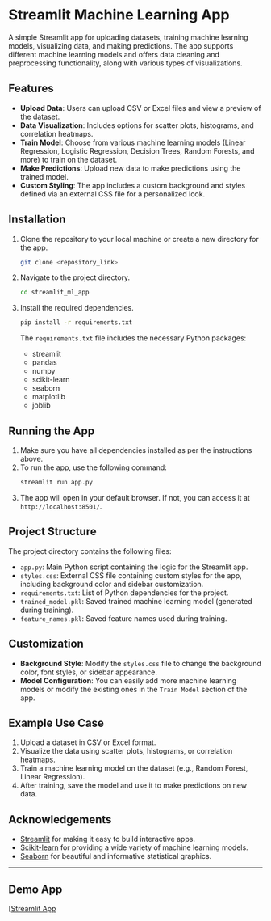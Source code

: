

# Streamlit Machine Learning App

A simple Streamlit app for uploading datasets, training machine learning models, visualizing data, and making predictions. The app supports different machine learning models and offers data cleaning and preprocessing functionality, along with various types of visualizations.

## Features

- **Upload Data**: Users can upload CSV or Excel files and view a preview of the dataset.
- **Data Visualization**: Includes options for scatter plots, histograms, and correlation heatmaps.
- **Train Model**: Choose from various machine learning models (Linear Regression, Logistic Regression, Decision Trees, Random Forests, and more) to train on the dataset.
- **Make Predictions**: Upload new data to make predictions using the trained model.
- **Custom Styling**: The app includes a custom background and styles defined via an external CSS file for a personalized look.

## Installation

1. Clone the repository to your local machine or create a new directory for the app.
   ```bash
   git clone <repository_link>
   ```

2. Navigate to the project directory.
   ```bash
   cd streamlit_ml_app
   ```

3. Install the required dependencies.
   ```bash
   pip install -r requirements.txt
   ```

   The `requirements.txt` file includes the necessary Python packages:
   - streamlit
   - pandas
   - numpy
   - scikit-learn
   - seaborn
   - matplotlib
   - joblib

## Running the App

1. Make sure you have all dependencies installed as per the instructions above.
2. To run the app, use the following command:
   ```bash
   streamlit run app.py
   ```
3. The app will open in your default browser. If not, you can access it at `http://localhost:8501/`.

## Project Structure

The project directory contains the following files:
- `app.py`: Main Python script containing the logic for the Streamlit app.
- `styles.css`: External CSS file containing custom styles for the app, including background color and sidebar customization.
- `requirements.txt`: List of Python dependencies for the project.
- `trained_model.pkl`: Saved trained machine learning model (generated during training).
- `feature_names.pkl`: Saved feature names used during training.

## Customization

- **Background Style**: Modify the `styles.css` file to change the background color, font styles, or sidebar appearance.
- **Model Configuration**: You can easily add more machine learning models or modify the existing ones in the `Train Model` section of the app.

## Example Use Case

1. Upload a dataset in CSV or Excel format.
2. Visualize the data using scatter plots, histograms, or correlation heatmaps.
3. Train a machine learning model on the dataset (e.g., Random Forest, Linear Regression).
4. After training, save the model and use it to make predictions on new data.

## Acknowledgements

- [Streamlit](https://streamlit.io/) for making it easy to build interactive apps.
- [Scikit-learn](https://scikit-learn.org/) for providing a wide variety of machine learning models.
- [Seaborn](https://seaborn.pydata.org/) for beautiful and informative statistical graphics.
  
---
## Demo App

[[Streamlit App](https://automate-ml-model.streamlit.app/)

